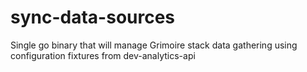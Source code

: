 # sync-data-sources
Single go binary that will manage Grimoire stack data gathering using configuration fixtures from dev-analytics-api
